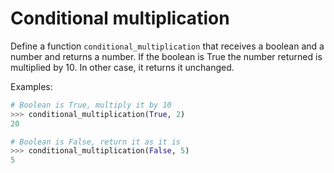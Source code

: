 # Conditional multiplication

Define a function `conditional_multiplication` that receives a boolean and a
number and returns a number. If the boolean is True the number returned is
multiplied by 10. In other case, it returns it unchanged.

Examples:

```python
# Boolean is True, multiply it by 10
>>> conditional_multiplication(True, 2)
20

# Boolean is False, return it as it is
>>> conditional_multiplication(False, 5)
5
```
